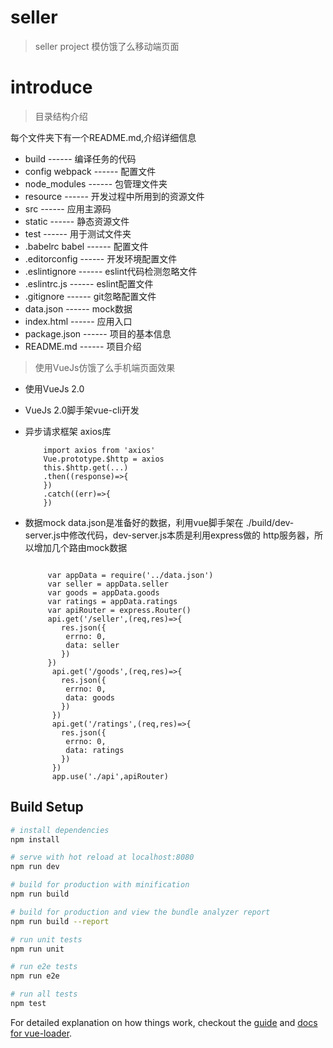 # seller

> seller project  模仿饿了么移动端页面

# introduce
> 目录结构介绍

  每个文件夹下有一个README.md,介绍详细信息

  - build          ------   编译任务的代码
  - config webpack ------   配置文件
  - node_modules   ------   包管理文件夹
  - resource       ------   开发过程中所用到的资源文件
  - src            ------   应用主源码
  - static         ------   静态资源文件
  - test           ------   用于测试文件夹
  - .babelrc babel ------   配置文件
  - .editorconfig  ------   开发环境配置文件
  - .eslintignore  ------   eslint代码检测忽略文件
  - .eslintrc.js   ------   eslint配置文件
  - .gitignore     ------   git忽略配置文件
  - data.json      ------   mock数据
  - index.html     ------   应用入口
  - package.json   ------   项目的基本信息
  - README.md      ------   项目介绍

> 使用VueJs仿饿了么手机端页面效果

  - 使用VueJs 2.0
  - VueJs 2.0脚手架vue-cli开发
  - 异步请求框架 axios库
    ```
        import axios from 'axios'
        Vue.prototype.$http = axios
        this.$http.get(...)
        .then((response)=>{
        })
        .catch((err)=>{
        })
    ```
  - 数据mock
     data.json是准备好的数据，利用vue脚手架在 ./build/dev-server.js中修改代码，dev-server.js本质是利用express做的
     http服务器，所以增加几个路由mock数据

     ```

          var appData = require('../data.json')
          var seller = appData.seller
          var goods = appData.goods
          var ratings = appData.ratings
          var apiRouter = express.Router()
          api.get('/seller',(req,res)=>{
             res.json({
              errno: 0,
              data: seller
             })
          })
           api.get('/goods',(req,res)=>{
             res.json({
              errno: 0,
              data: goods
             })
           })
           api.get('/ratings',(req,res)=>{
             res.json({
              errno: 0,
              data: ratings
             })
           })
           app.use('./api',apiRouter)
     ```

## Build Setup

``` bash
# install dependencies
npm install

# serve with hot reload at localhost:8080
npm run dev

# build for production with minification
npm run build

# build for production and view the bundle analyzer report
npm run build --report

# run unit tests
npm run unit

# run e2e tests
npm run e2e

# run all tests
npm test
```

For detailed explanation on how things work, checkout the [guide](http://vuejs-templates.github.io/webpack/) and [docs for vue-loader](http://vuejs.github.io/vue-loader).
